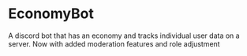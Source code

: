 # EconomyBot
A discord bot that has an economy and tracks individual user data on a server. Now with added moderation features and role adjustment
